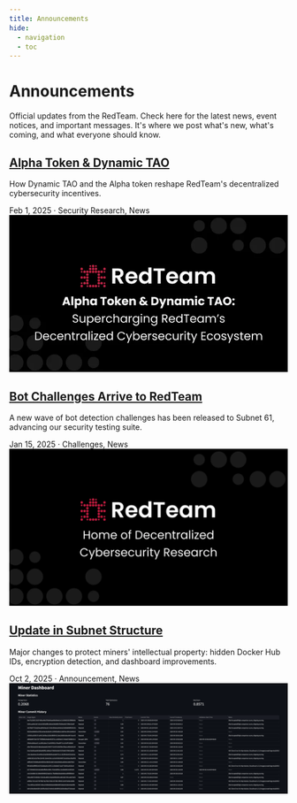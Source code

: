 ```yaml
---
title: Announcements
hide:
  - navigation
  - toc
---
```


<div class="blog-header">
  <h1>Announcements</h1>
  <p class="blog-subtitle">Official updates from the RedTeam.
Check here for the latest news, event notices, and important messages. It's where we post what's new, what's coming, and what everyone should know.</p>
</div>

<div class="blog-posts">

  <article class="blog-post">
    <div class="post-content">
      <h2><a href="../blog/posts/dynamic-tao-alpha-token/">Alpha Token & Dynamic TAO</a></h2>
      <p class="post-excerpt">How Dynamic TAO and the Alpha token reshape RedTeam's decentralized cybersecurity incentives.</p>
      <div class="post-meta">
        <span class="post-date">Feb 1, 2025</span>
        <span class="post-separator">·</span>
        <span class="post-tags">Security Research, News</span>
      </div>
    </div>
    <div class="post-image">
      <img src="../assets/images/alpha-token.png" alt="Alpha Token & Dynamic TAO">
    </div>
  </article>

  <article class="blog-post">
    <div class="post-content">
      <h2><a href="../blog/posts/bot-detection-challenges/">Bot Challenges Arrive to RedTeam</a></h2>
      <p class="post-excerpt">A new wave of bot detection challenges has been released to Subnet 61, advancing our security testing suite.</p>
      <div class="post-meta">
        <span class="post-date">Jan 15, 2025</span>
        <span class="post-separator">·</span>
        <span class="post-tags">Challenges, News</span>
      </div>
    </div>
    <div class="post-image">
      <img src="../assets/images/decentralized-cybersecurity.png" alt="Bot Challenges">
    </div>
  </article>

  <article class="blog-post">
    <div class="post-content">
      <h2><a href="../blog/posts/an.structure-update/">Update in Subnet Structure</a></h2>
      <p class="post-excerpt">Major changes to protect miners' intellectual property: hidden Docker Hub IDs, encryption detection, and dashboard improvements.</p>
      <div class="post-meta">
        <span class="post-date">Oct 2, 2025</span>
        <span class="post-separator">·</span>
        <span class="post-tags">Announcement, News</span>
      </div>
    </div>
    <div class="post-image">
      <img src="../assets/images/annoucements/redteam-dashboard.png" alt="Subnet Structure">
    </div>
  </article>

</div>
